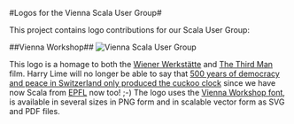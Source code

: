 #Logos for the Vienna Scala User Group#

This project contains logo contributions for our Scala User Group:

##Vienna Workshop##
![Vienna Scala User Group](https://raw.github.com/scala-vienna/scala-vienna-logos/master/vienna-workshop/vienna-scala-user-group-logo_150px.png)

This logo is a homage to both the [Wiener Werkstätte](http://en.wikipedia.org/wiki/Wiener_Werkst%C3%A4tte) and [The Third Man](http://en.wikipedia.org/wiki/The_Third_Man) film. Harry Lime will no longer be able to say that [500 years of democracy and peace in Switzerland only produced the cuckoo clock](http://www.youtube.com/watch?v=cydkTy6GmFA) since we have now Scala from [EPFL](http://www.epfl.ch/) now too! ;-)
The logo uses the [Vienna Workshop font](http://www.fontspring.com/fonts/hanoded/vienna-workshop), is available in several sizes in PNG form and in scalable vector form as SVG and PDF files.


